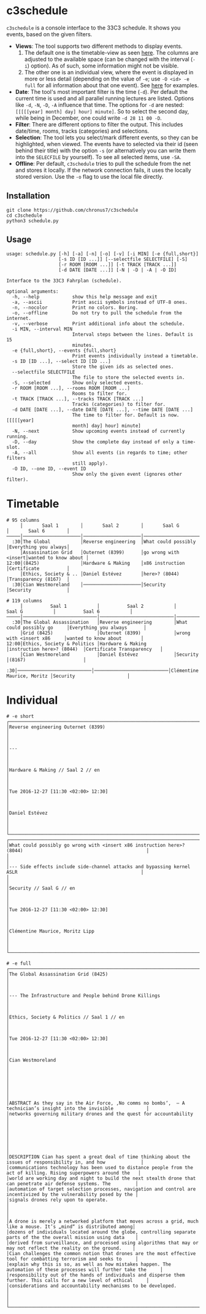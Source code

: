 c3schedule
==========

`c3schedule` is a console interface to the 33C3 schedule. It shows you events,
based on the given filters.

- **Views**: The tool supports two different methods to display events.
    1. The default one is the timetable-view as seen [here](#timetable). The
       columns are adjusted to the available space (can be changed with the
       interval (`-i`) option). As of such, some information might not be
       visible.
    2. The other one is an individual view, where the event is displayed in more
       or less detail (depending on the value of `-e`; use `-O <id> -e full` for
       all information about that one event). See [here](#individual) for
       examples.
- **Date**: The tool's most important filter is the time (`-d`). Per default the
  current time is used and all parallel running lectures are listed. Options
  like `-d`, `-N`, `-D`, `-A` influence that time. The options for `-d` are
  nested: `[[[[[year] month] day] hour] minute]`. So to select the second day,
  while being in December, one could write `-d 28 11 00 -D`.
- **Filter**: There are different options to filter the output. This includes
  date/time, rooms, tracks (categories) and selections.
- **Selection**: The tool lets you select/mark different events, so they can be
  highlighted, when viewed. The events have to selected via their id (seen
  behind their title) with the option `-s` (or alternatively you can write them
  into the `SELECFILE` by yourself). To see all selected items, use `-SA`.
- **Offline**: Per default, `c3schedule` tries to pull the schedule from the net
  and stores it locally. If the network connection fails, it uses the locally
  stored version. Use the `-o` flag to use the local file directly.

Installation
------------

```shell
git clone https://github.com/chronus7/c3schedule
cd c3schedule
python3 schedule.py
```

Usage
-----

```
usage: schedule.py [-h] [-a] [-n] [-o] [-v] [-i MIN] [-e {full,short}]
                   [-s ID [ID ...]] [--selectfile SELECTFILE] [-S]
                   [-r ROOM [ROOM ...]] [-t TRACK [TRACK ...]]
                   [-d DATE [DATE ...]] [-N | -D | -A | -O ID]

Interface to the 33C3 Fahrplan (schedule).

optional arguments:
  -h, --help            show this help message and exit
  -a, --ascii           Print ascii symbols instead of UTF-8 ones.
  -n, --nocolor         Print no colors. Boring.
  -o, --offline         Do not try to pull the schedule from the internet.
  -v, --verbose         Print additional info about the schedule.
  -i MIN, --interval MIN
                        Interval steps between the lines. Default is 15
                        minutes.
  -e {full,short}, --events {full,short}
                        Print events individually instead a timetable.
  -s ID [ID ...], --select ID [ID ...]
                        Store the given ids as selected ones.
  --selectfile SELECTFILE
                        The file to store the selected events in.
  -S, --selected        Show only selected events.
  -r ROOM [ROOM ...], --rooms ROOM [ROOM ...]
                        Rooms to filter for.
  -t TRACK [TRACK ...], --tracks TRACK [TRACK ...]
                        Tracks (categories) to filter for.
  -d DATE [DATE ...], --date DATE [DATE ...], --time DATE [DATE ...]
                        The time to filter for. Default is now. [[[[[year]
                        month] day] hour] minute]
  -N, --next            Show upcoming events instead of currently running.
  -D, --day             Show the complete day instead of only a time-slot.
  -A, --all             Show all events (in regards to time; other filters
                        still apply).
  -O ID, --one ID, --event ID
                        Show only the given event (ignores other filter).
```

# Timetable

```
# 95 columns
     │       Saal 1        │       Saal 2        │       Saal G        │       Saal 6        │
─────│─────────────────────│─────────────────────│─────────────────────│─────────────────────│
  :30│The Global           │Reverse engineering  │What could possibly  │Everything you always│
     │Assassination Grid   │Outernet (8399)      │go wrong with <insert│wanted to know about │
12:00│(8425)               │Hardware & Making    │x86 instruction      │Certificate          │
     │Ethics, Society & .. │Daniel Estévez       │here>? (8044)        │Transparency (8167)  │
  :30│Cian Westmoreland    │─────────────────────│Security             │Security             │
```

```
# 119 columns
     │          Saal 1           │          Saal 2           │          Saal G           │          Saal 6           │
─────│───────────────────────────│───────────────────────────│───────────────────────────│───────────────────────────│
  :30│The Global Assassination   │Reverse engineering        │What could possibly go     │Everything you always      │
     │Grid (8425)                │Outernet (8399)            │wrong with <insert x86     │wanted to know about       │
12:00│Ethics, Society & Politics │Hardware & Making          │instruction here>? (8044)  │Certificate Transparency   │
     │Cian Westmoreland          │Daniel Estévez             │Security                   │(8167)                     │
  :30│───────────────────────────│───────────────────────────│Clémentine Maurice, Moritz │Security                   │
```

# Individual

```
# -e short
┌────────────────────────────────────────────────────────────────────────────────────────────────────────────────────┐
│Reverse engineering Outernet (8399)                                                                                 │
│                                                                                                                    │
│---                                                                                                                 │
│                                                                                                                    │
│Hardware & Making // Saal 2 // en                                                                                   │
│                                                                                                                    │
│Tue 2016-12-27 [11:30 <02:00> 12:30]                                                                                │
│                                                                                                                    │
│Daniel Estévez                                                                                                      │
│                                                                                                                    │
└────────────────────────────────────────────────────────────────────────────────────────────────────────────────────┘
┌────────────────────────────────────────────────────────────────────────────────────────────────────────────────────┐
│What could possibly go wrong with <insert x86 instruction here>? (8044)                                             │
│                                                                                                                    │
│--- Side effects include side-channel attacks and bypassing kernel ASLR                                             │
│                                                                                                                    │
│Security // Saal G // en                                                                                            │
│                                                                                                                    │
│Tue 2016-12-27 [11:30 <02:00> 12:30]                                                                                │
│                                                                                                                    │
│Clémentine Maurice, Moritz Lipp                                                                                     │
│                                                                                                                    │
└────────────────────────────────────────────────────────────────────────────────────────────────────────────────────┘
```
```
# -e full
┌────────────────────────────────────────────────────────────────────────────────────────────────────────────────────┐
│The Global Assassination Grid (8425)                                                                                │
│                                                                                                                    │
│--- The Infrastructure and People behind Drone Killings                                                             │
│                                                                                                                    │
│Ethics, Society & Politics // Saal 1 // en                                                                          │
│                                                                                                                    │
│Tue 2016-12-27 [11:30 <02:00> 12:30]                                                                                │
│                                                                                                                    │
│Cian Westmoreland                                                                                                   │
│                                                                                                                    │
│                                                                                                                    │
│                                                                                                                    │
│ABSTRACT As they say in the Air Force, ‚No comms no bombs‘,  – A technician’s insight into the invisible            │
│networks governing military drones and the quest for accountability                                                 │
│                                                                                                                    │
│                                                                                                                    │
│                                                                                                                    │
│DESCRIPTION Cian has spent a great deal of time thinking about the issues of responsibility in, and how             │
│communications technology has been used to distance people from the act of killing. Rising superpowers around the   │
│world are working day and night to build the next stealth drone that can penetrate air defense systems. The         │
│automation of target selection processes, navigation and control are incentivized by the vulnerability posed by the │
│signals drones rely upon to operate.                                                                                │
│                                                                                                                    │
│A drone is merely a networked platform that moves across a grid, much like a mouse. It’s „mind“ is distributed among│
│dozens of individuals located around the globe, controlling separate parts of the the overall mission using data    │
│derived from surveillance, and processed using algorithms that may or may not reflect the reality on the ground.    │
│Cian challenges the common notion that drones are the most effective tool for combatting terrorism and seeks to     │
│explain why this is so, as well as how mistakes happen. The automation of these processes will further take the     │
│responsibility out of the hands of individuals and disperse them further. This calls for a new level of ethical     │
│considerations and accountability mechanisms to be developed.                                                       │
│                                                                                                                    │
└────────────────────────────────────────────────────────────────────────────────────────────────────────────────────┘
```

<!--
vim: ft=markdown:tw=80
-->
